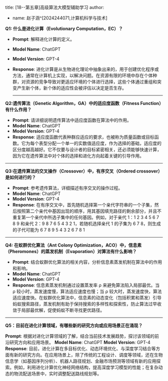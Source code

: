 title: [18--第五章]高级算法大模型辅助学习
author:

- name: 赵子涵^[2024244071,计算机科学与技术]

**Q1: 什么是进化计算（Evolutionary Computation，EC）？**

- **Prompt**: 解释进化计算的定义。
- **Model Name**: ChatGPT
- **Model Version**: GPT-4
- **Response**:
  进化计算是从生物进化理论中抽象出来的，用于创建优化程序或方法，通常在计算机上实现，以解决问题。在资源有限的环境中存在个体种群，对资源的竞争导致对更适应环境的个体进行选择，这些个体通过重组和突变产生新个体，新个体的适应性会被评估以决定是否生存。
  
   ---

**Q2:遗传算法（Genetic Algorithm，GA）中的适应度函数（Fitness Function）有什么作用？**

- **Prompt**: 请详细说明遗传算法中适应度函数在算法中的作用。
- **Model Name**: ChatGPT
- **Model Version**: GPT-4
- **Response**:
  适应度函数代表种群应适应的要求，也被称为质量函数或目标函数。它为每个表型分配一个单一的实数值适应度，作为选择的基础，适应度的区分度越高越好。它不仅要与设计者的目标紧密相关，还必须能够快速计算，因为它在遗传算法中对个体的选择和进化方向起着关键的引导作用。

---

**Q3:在遗传算法的交叉操作（Crossover）中，有序交叉（Ordered crossover）是如何进行的？**

- **Prompt**: 参考遗传算法，详细描述有序交叉的操作过程。
- **Model Name**: ChatGPT
- **Model Version**: GPT-4
- **Response**:
  在有序交叉中，首先随机选择第一个亲代字符串的一个子集，然后按照第二个亲代中基因出现的顺序，用其基因填充路径的剩余部分，并且不重复第一个亲代中所选子集中的任何基因。例如，对于亲代 1：1 2 3 4 5 6 7 8 9 和亲代 2：9 8 7 6 5 4 3 2 1，若随机选择亲代 1 的子集为 6 7 8，则生成的子代可能为 6 7 8 9 5 4 3 2 6 7 8 1

---

**Q4: 在蚁群优化算法（Ant Colony Optimization，ACO）中，信息素（Pheromones）的蒸发机制（Evaporation）对算法有什么影响？**

- **Prompt**: 结合蚁群优化算法的相关内容，分析信息素蒸发机制在算法中的作用和影响。
- **Model Name**: ChatGPT
- **Model Version**: GPT-4
- **Response**:
  信息素蒸发机制通过设置蒸发率 ρ 来避免算法陷入局部最优。当 ρ 较小时，蒸发速度慢，算法适应速度也慢；当 ρ 较大时，蒸发速度快，算法适应速度快。在蚁群优化算法中，信息素的动态变化（包括积累和蒸发）引导蚂蚁搜索路径，蒸发机制有助于保持搜索的多样性和探索性，防止算法过早收敛于局部最优解，促使蚂蚁不断寻找更优路径。

---

**Q5：目前在进化计算领域，有哪些新的研究方向或应用场景正在涌现？**

**Prompt**: 根据对进化计算领域的了解，结合当前技术发展趋势，探讨该领域的前沿研究方向和应用场景。
**Model Name**: ChatGPT
**Model Version**: GPT-4
**Response**: 目前，进化计算在多目标优化、动态环境优化、与深度学习结合等方面有新的研究方向。在应用场景上，除了传统的工程设计、调度等领域，还在生物信息学（如基因序列分析）、机器人路径规划、金融市场预测等领域有新的应用探索。例如，利用进化计算优化神经网络结构，提高深度学习模型的性能；在复杂动态的物流配送场景中，实时调整配送路线规划等。

